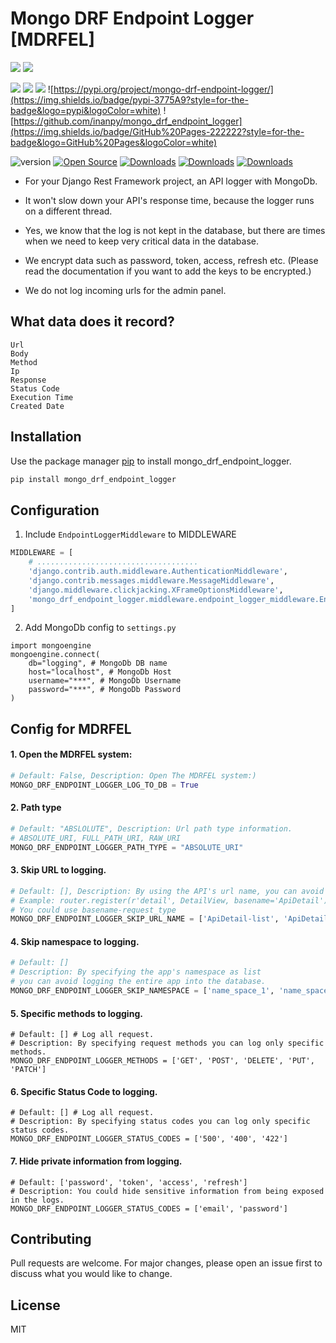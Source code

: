 # Mongo DRF Endpoint Logger [MDRFEL]
![](https://forthebadge.com/images/badges/made-with-python.svg)	![](http://forthebadge.com/images/badges/built-with-love.svg)

 
![](	https://img.shields.io/badge/Django-092E20?style=for-the-badge&logo=django&logoColor=green)
![](https://img.shields.io/badge/django%20rest-ff1709?style=for-the-badge&logo=django&logoColor=white)
![](https://img.shields.io/badge/MongoDB-4EA94B?style=for-the-badge&logo=mongodb&logoColor=white)
![https://pypi.org/project/mongo-drf-endpoint-logger/](https://img.shields.io/badge/pypi-3775A9?style=for-the-badge&logo=pypi&logoColor=white)
![https://github.com/inanpy/mongo_drf_endpoint_logger](https://img.shields.io/badge/GitHub%20Pages-222222?style=for-the-badge&logo=GitHub%20Pages&logoColor=white)


![version](https://img.shields.io/badge/version-0.0.1-green.svg)
[![Open Source](https://badges.frapsoft.com/os/v2/open-source.svg?v=103)](https://opensource.org/)
[![Downloads](https://static.pepy.tech/personalized-badge/mongo-drf-endpoint-logger?period=total&units=none&left_color=black&right_color=orange&left_text=Total%20Downloads)](http://pepy.tech/project/mongo-drf-endpoint-logger)
[![Downloads](https://static.pepy.tech/personalized-badge/mongo-drf-endpoint-logger?period=month&units=none&left_color=black&right_color=orange&left_text=Downloads/Month)](https://pepy.tech/project/mongo-drf-endpoint-logger)
[![Downloads](https://static.pepy.tech/personalized-badge/mongo-drf-endpoint-logger?period=week&units=none&left_color=black&right_color=orange&left_text=Downloads/Week)](https://pepy.tech/project/mongo-drf-endpoint-logger)


- For your Django Rest Framework project, an API logger with MongoDb.

- It won't slow down your API's response time, because the logger runs on a different thread.

- Yes, we know that the log is not kept in the database, but there are times when we need to keep very critical data in the database.

- We encrypt data such as password, token, access, refresh etc. (Please read the documentation if you want to add the keys to be encrypted.)

- We do not log incoming urls for the admin panel.

## What data does it record?

```text
Url
Body 
Method
Ip
Response
Status Code
Execution Time
Created Date
```

## Installation

Use the package manager [pip](https://pip.pypa.io/en/stable/) to install mongo_drf_endpoint_logger.

```bash
pip install mongo_drf_endpoint_logger
```

## Configuration

1. Include `EndpointLoggerMiddleware` to MIDDLEWARE
```python
MIDDLEWARE = [
    # ....................................
    'django.contrib.auth.middleware.AuthenticationMiddleware',
    'django.contrib.messages.middleware.MessageMiddleware',
    'django.middleware.clickjacking.XFrameOptionsMiddleware',
    'mongo_drf_endpoint_logger.middleware.endpoint_logger_middleware.EndpointLoggerMiddleware'
]
```

2. Add MongoDb config to `settings.py`

```
import mongoengine
mongoengine.connect(
    db="logging", # MongoDb DB name
    host="localhost", # MongoDb Host
    username="***", # MongoDb Username
    password="***", # MongoDb Password
)
```

##  Config for MDRFEL


#### 1. Open the MDRFEL system: 
```python
# Default: False, Description: Open The MDRFEL system:)
MONGO_DRF_ENDPOINT_LOGGER_LOG_TO_DB = True
```
#### 2. Path type
```python
# Default: "ABSLOLUTE", Description: Url path type information.
# ABSOLUTE_URI, FULL_PATH_URI, RAW_URI
MONGO_DRF_ENDPOINT_LOGGER_PATH_TYPE = "ABSOLUTE_URI"
```

#### 3. Skip URL to logging.
```python
# Default: [], Description: By using the API's url name, you can avoid logging any API.
# Example: router.register(r'detail', DetailView, basename='ApiDetail')
# You could use basename-request_type
MONGO_DRF_ENDPOINT_LOGGER_SKIP_URL_NAME = ['ApiDetail-list', 'ApiDetail-create']
```

#### 4. Skip namespace to logging.
```python
# Default: []
# Description: By specifying the app's namespace as list
# you can avoid logging the entire app into the database.
MONGO_DRF_ENDPOINT_LOGGER_SKIP_NAMESPACE = ['name_space_1', 'name_space_2']
```

#### 5. Specific methods to logging.
```
# Default: [] # Log all request.
# Description: By specifying request methods you can log only specific methods.
MONGO_DRF_ENDPOINT_LOGGER_METHODS = ['GET', 'POST', 'DELETE', 'PUT', 'PATCH'] 
```

#### 6. Specific Status Code to logging.
```
# Default: [] # Log all request.
# Description: By specifying status codes you can log only specific status codes.
MONGO_DRF_ENDPOINT_LOGGER_STATUS_CODES = ['500', '400', '422']
```
#### 7. Hide private information from logging.
```
# Default: ['password', 'token', 'access', 'refresh']
# Description: You could hide sensitive information from being exposed in the logs.
MONGO_DRF_ENDPOINT_LOGGER_STATUS_CODES = ['email', 'password']
```


## Contributing
Pull requests are welcome. For major changes, please open an issue first to discuss what you would like to change.


## License
MIT